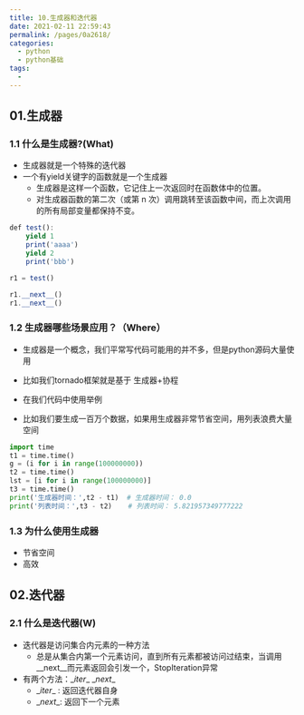 ```yaml
---
title: 10.生成器和迭代器
date: 2021-02-11 22:59:43
permalink: /pages/0a2618/
categories:
  - python
  - python基础
tags:
  - 
---
```

## 01.生成器

### 1.1 什么是生成器?(What)

- 生成器就是一个特殊的迭代器
- 一个有yield关键字的函数就是一个生成器
  - 生成器是这样一个函数，它记住上一次返回时在函数体中的位置。
  - 对生成器函数的第二次（或第 n 次）调用跳转至该函数中间，而上次调用的所有局部变量都保持不变。

```javascript
def test():
    yield 1
    print('aaaa')
    yield 2
    print('bbb')

r1 = test()

r1.__next__()
r1.__next__()
```

### 1.2 生成器哪些场景应用？（Where）

- 生成器是一个概念，我们平常写代码可能用的并不多，但是python源码大量使用
- 比如我们tornado框架就是基于 生成器+协程
- 在我们代码中使用举例

- 比如我们要生成一百万个数据，如果用生成器非常节省空间，用列表浪费大量空间

```python
import time
t1 = time.time()
g = (i for i in range(100000000))
t2 = time.time()
lst = [i for i in range(100000000)]
t3 = time.time()
print('生成器时间：',t2 - t1)  # 生成器时间： 0.0
print('列表时间：',t3 - t2)    # 列表时间： 5.821957349777222
```

### 1.3 为什么使用生成器

- 节省空间
- 高效

## 02.迭代器

### 2.1 什么是迭代器(W)

- 迭代器是访问集合内元素的一种方法
  - 总是从集合内第一个元素访问，直到所有元素都被访问过结束，当调用 \__next__而元素返回会引发一个，StopIteration异常
- 有两个方法：\__iter__ \__next__
  - \__iter__ : 返回迭代器自身
  - \__next__: 返回下一个元素